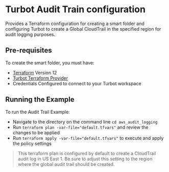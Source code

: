 # Turbot Audit Train configuration

Provides a Terraform configuration for creating a smart folder and configuring Turbot to create a Global CloudTrail in the specified region for audit logging purposes.

## Pre-requisites

To create the smart folder, you must have:
- [Terraform](https://www.terraform.io) Version 12
- [Turbot Terraform Provider](https://github.com/turbotio/terraform-provider-turbot)
- Credentials Configured to connect to your Turbot workspace

## Running the Example

To run the Audit Trail Example:
- Navigate to the directory on the command line `cd aws_audit_logging`
- Run `terraform plan -var-file="default.tfvars"` and review the changes to be applied
- Run `terraform apply -var-file="default.tfvars"` to execute and apply the policy settings

> This terraform plan is configured by default to create a CloudTrail audit log in US East 1. Be sure to adjust this setting to the region where the global audit trail should be created.